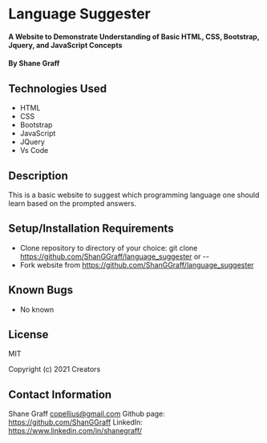 # Language Suggester

#### A Website to Demonstrate Understanding of Basic HTML, CSS, Bootstrap, Jquery, and JavaScript Concepts

#### By Shane Graff

## Technologies Used

* HTML
* CSS
* Bootstrap
* JavaScript
* JQuery
* Vs Code

## Description
This is a basic website to suggest which programming language one should learn based on the prompted answers.


## Setup/Installation Requirements

* Clone repository to directory of your choice: git clone https://github.com/ShanGGraff/language_suggester  or --
* Fork website from https://github.com/ShanGGraff/language_suggester

## Known Bugs
* No known 

## License
MIT

Copyright (c) 2021 Creators 

## Contact Information
Shane Graff <copellius@gmail.com>
Github page: https://github.com/ShanGGraff
LinkedIn: https://www.linkedin.com/in/shanegraff/